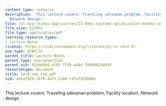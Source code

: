```yaml
---
content_type: resource
description: 'This lecture covers: Traveling salesman problem, Facility location,
  Network design.'
file: /ol-ocw-studio-app/courses/15-094j-systems-optimization-models-and-computation-sma-5223-spring-2004/4eba7929cbf04a752ab0c9fefd26b08e_lec8_sma_tsp.pdf
file_size: 523931
file_type: application/pdf
learning_resource_types:
- Lecture Notes
license: https://creativecommons.org/licenses/by-nc-sa/4.0/
ocw_type: OCWFile
parent_title: Lecture Notes
parent_type: CourseSection
parent_uid: 61dde9ad-a781-ffd9-aab4-f0b6082e0934
resourcetype: Document
title: lec8_sma_tsp.pdf
uid: 4eba7929-cbf0-4a75-2ab0-c9fefd26b08e
---
```

This lecture covers: Traveling salesman problem, Facility location, Network design.